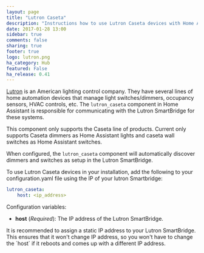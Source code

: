 ```yaml
---
layout: page
title: "Lutron Caseta"
description: "Instructions how to use Lutron Caseta devices with Home Assistant."
date: 2017-01-28 13:00
sidebar: true
comments: false
sharing: true
footer: true
logo: lutron.png
ha_category: Hub
featured: False
ha_release: 0.41
---
```


[Lutron](http://www.lutron.com/) is an American lighting control company.  They have several lines of home automation devices that manage light switches/dimmers, occupancy sensors, HVAC controls, etc.  The `lutron_caseta` component in Home Assistant is responsible for communicating with the Lutron SmartBridge for these systems.

This component only supports the Caseta line of products.  Current only supports Caseta dimmers as Home Assistant lights and caseta wall switches as Home Assistant switches.   

When configured, the `lutron_caseta` component will automatically discover dimmers and switches as setup in the Lutron SmartBridge.

To use Lutron Caseta devices in your installation, add the following to your configuration.yaml file using the IP of your lutron Smartbridge:

``` yaml
lutron_caseta:
    host: <ip_address>
```

Configuration variables:

- **host** (*Required*): The IP address of the Lutron SmartBridge.

<p class='note'>
  It is recommended to assign a static IP address to your Lutron SmartBridge.  This ensures that it won't change IP address, so you won't have to change the `host` if it reboots and comes up with a different IP address.
</p>
